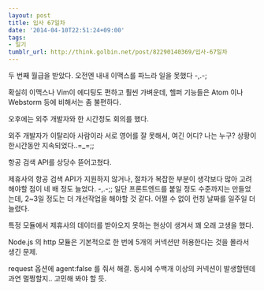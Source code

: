 ```yaml
---
layout: post
title: 입사 67일차
date: '2014-04-10T22:51:24+09:00'
tags:
- 일기
tumblr_url: http://think.golbin.net/post/82290140369/입사-67일차
---
```

두 번째 월급을 받았다.
오전엔 내내 이맥스를 파느라 일을 못했다 -,.-;

확실히 이맥스나 Vim이 에디팅도 편하고 훨씬 가벼운데, 헬퍼 기능들은 Atom 이나 Webstorm 등에 비해서는 좀 불편하다.

오후에는 외주 개발자와 한 시간정도 회의를 했다.

외주 개발자가 이탈리아 사람이라 서로 영어를 잘 못해서, 여긴 어디? 나는 누구? 상황이 한시간동안 지속되었다..=_=;;

항공 검색 API를 상당수 뜯어고쳤다.

제휴사의 항공 검색 API가 지원하지 않거나, 절차가 복잡한 부분이 생각보다 많아 고려해야할 점이 네 배 정도 늘었다. -,.-;;
일단 프론트엔드를 붙일 정도 수준까지는 만들었는데, 2~3일 정도는 더 개선작업을 해야할 것 같다.
어쩔 수 없이 런칭 날짜를 일주일 더 늘렸다.

특정 모듈에서 제휴사의 데이터를 받아오지 못하는 현상이 생겨서 꽤 오래 고생을 했다.

Node.js 의 http 모듈은 기본적으로 한 번에 5개의 커넥션만 허용한다는 것을 몰라서 생긴 문제.

request 옵션에 agent:false 를 줘서 해결.
동시에 수백개 이상의 커넥션이 발생할텐데 과연 멀쩡할지.. 고민해 봐야 할 듯.


